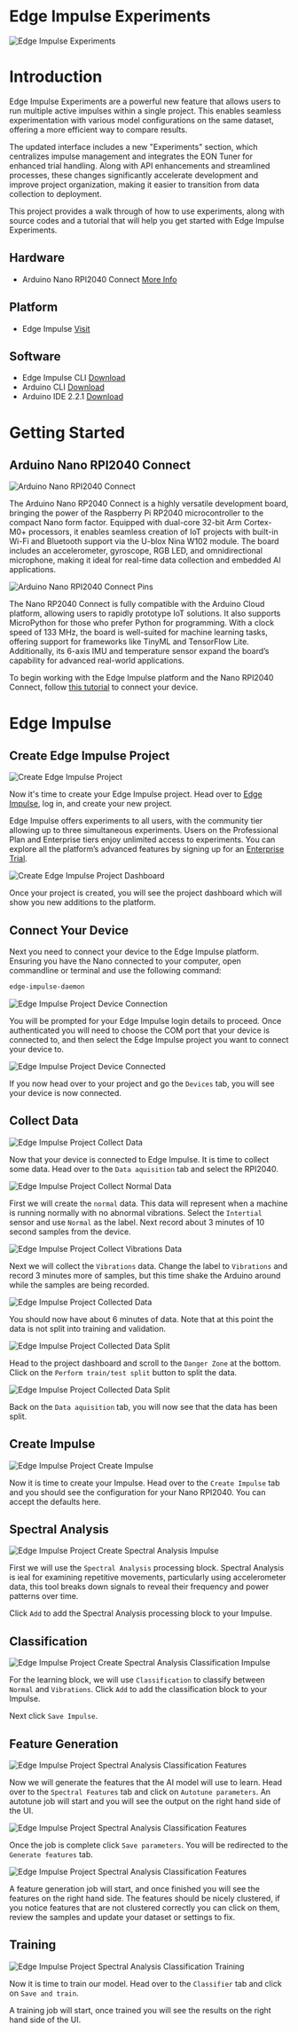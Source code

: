 # Edge Impulse Experiments
![Edge Impulse Experiments](assets/img/edge-impulse-experiments.jpg "Edge Impulse Experiments")

# Introduction

Edge Impulse Experiments are a powerful new feature that allows users to run multiple active impulses within a single project. This enables seamless experimentation with various model configurations on the same dataset, offering a more efficient way to compare results.

The updated interface includes a new "Experiments" section, which centralizes impulse management and integrates the EON Tuner for enhanced trial handling. Along with API enhancements and streamlined processes, these changes significantly accelerate development and improve project organization, making it easier to transition from data collection to deployment.

This project provides a walk through of how to use experiments, along with source codes and a tutorial that will help you get started with Edge Impulse Experiments.

## Hardware

- Arduino Nano RPI2040 Connect [More Info](https://store.arduino.cc/products/arduino-nano-rp2040-connect)

## Platform

-  Edge Impulse [Visit](https://www.edgeimpulse.com)

## Software

- Edge Impulse CLI [Download](https://docs.edgeimpulse.com/docs/edge-impulse-cli/cli-installation)
- Arduino CLI [Download](https://arduino.github.io/arduino-cli/latest/)
- Arduino IDE 2.2.1 [Download](https://www.arduino.cc/en/software)

# Getting Started

## Arduino Nano RPI2040 Connect

![Arduino Nano RPI2040 Connect](assets/img/arduino-nano-rpi2040-connect.jpg "Arduino Nano RPI2040 Connect")

The Arduino Nano RP2040 Connect is a highly versatile development board, bringing the power of the Raspberry Pi RP2040 microcontroller to the compact Nano form factor. Equipped with dual-core 32-bit Arm Cortex-M0+ processors, it enables seamless creation of IoT projects with built-in Wi-Fi and Bluetooth support via the U-blox Nina W102 module. The board includes an accelerometer, gyroscope, RGB LED, and omnidirectional microphone, making it ideal for real-time data collection and embedded AI applications.

![Arduino Nano RPI2040 Connect Pins](assets/img/arduino-nano-rpi2040-connect-pins.jpg "rduino Nano RPI2040 Connect Pins")

The Nano RP2040 Connect is fully compatible with the Arduino Cloud platform, allowing users to rapidly prototype IoT solutions. It also supports MicroPython for those who prefer Python for programming. With a clock speed of 133 MHz, the board is well-suited for machine learning tasks, offering support for frameworks like TinyML and TensorFlow Lite. Additionally, its 6-axis IMU and temperature sensor expand the board’s capability for advanced real-world applications.

To begin working with the Edge Impulse platform and the Nano RPI2040 Connect, follow [this tutorial](https://docs.edgeimpulse.com/docs/edge-ai-hardware/mcu/raspberry-pi-rp2040) to connect your device.

# Edge Impulse

## Create Edge Impulse Project

![Create Edge Impulse Project](assets/img/edge-impulse-project.jpg "Create Edge Impulse Project")

Now it's time to create your Edge Impulse project. Head over to [Edge Impulse](https://studio.edgeimpulse.com/), log in, and create your new project.

Edge Impulse offers experiments to all users, with the community tier allowing up to three simultaneous experiments. Users on the Professional Plan and Enterprise tiers enjoy unlimited access to experiments. You can explore all the platform’s advanced features by signing up for an [Enterprise Trial](https://studio.edgeimpulse.com/trial-signup).

![Create Edge Impulse Project Dashboard](assets/img/edge-impulse-project-dashboard.jpg "Create Edge Impulse Project Dashboard")

Once your project is created, you will see the project dashboard which will show you new additions to the platform.

## Connect Your Device

Next you need to connect your device to the Edge Impulse platform. Ensuring you have the Nano connected to your computer, open commandline or terminal and use the following command:

```bash
edge-impulse-daemon
```

![Edge Impulse Project Device Connection](assets/img/edge-impulse-devices-cmd.jpg "Edge Impulse Project Device Connection")

You will be prompted for your Edge Impulse login details to proceed. Once authenticated you will need to choose the COM port that your device is connected to, and then select the Edge Impulse project you want to connect your device to.

![Edge Impulse Project Device Connected](assets/img/edge-impulse-devices-rp2040-connected.jpg "Edge Impulse Project Device Connected")

If you now head over to your project and go the `Devices` tab, you will see your device is now connected.

## Collect Data

![Edge Impulse Project Collect Data](assets/img/edge-impulse-rp2040-collect-data.jpg "Edge Impulse Project Collect Data")

Now that your device is connected to Edge Impulse. It is time to collect some data. Head over to the `Data aquisition` tab and select the RPI2040.

![Edge Impulse Project Collect Normal Data](assets/img/edge-impulse-rp2040-collect-data-normal.jpg "Edge Impulse Project Collect Normal Data")

First we will create the `normal` data. This data will represent when a machine is running normally with no abnormal vibrations. Select the `Intertial` sensor and use `Normal` as the label. Next record about 3 minutes of 10 second samples from the device.

![Edge Impulse Project Collect Vibrations Data](assets/img/edge-impulse-rp2040-collect-data-vibrations.jpg "Edge Impulse Project Collect Vibrations Data")

Next we will collect the `Vibrations` data. Change the label to `Vibrations` and record 3 minutes more of samples, but this time shake the Arduino around while the samples are being recorded.

![Edge Impulse Project Collected Data](assets/img/edge-impulse-rp2040-collected-data.jpg "Edge Impulse Project Collected Data")

You should now have about 6 minutes of data. Note that at this point the data is not split into training and validation.

![Edge Impulse Project Collected Data Split](assets/img/edge-impulse-data-train-test-split.jpg "Edge Impulse Project Collected Data Split")

Head to the project dashboard and scroll to the `Danger Zone` at the bottom. Click on the `Perform train/test split` button to split the data.

![Edge Impulse Project Collected Data Split](assets/img/edge-impulse-data-split.jpg "Edge Impulse Project Collected Data Split")

Back on the `Data aquisition` tab, you will now see that the data has been split.

## Create Impulse

![Edge Impulse Project Create Impulse](assets/img/edge-impulse-create-impulse.jpg "Edge Impulse Project Create Impulse")

Now it is time to create your Impulse. Head over to the `Create Impulse` tab and you should see the configuration for your Nano RPI2040. You can accept the defaults here.

## Spectral Analysis

![Edge Impulse Project Create Spectral Analysis Impulse](assets/img/edge-impulse-create-impulse-spectral.jpg "Edge Impulse Project Create Spectral Analysis Impulse")

First we will use the `Spectral Analysis` processing block. Spectral Analysis is ieal for examining repetitive movements, particularly using accelerometer data, this tool breaks down signals to reveal their frequency and power patterns over time.

Click `Add` to add the Spectral Analysis processing block to your Impulse.

## Classification

![Edge Impulse Project Create Spectral Analysis Classification Impulse](assets/img/edge-impulse-create-impulse-spectral-classification.jpg "Edge Impulse Project Create Spectral Analysis Classification Impulse")

For the learning block, we will use `Classification` to classify between `Normal` and `Vibrations`. Click `Add` to add the classification block to your Impulse.

Next click `Save Impulse`.

## Feature Generation

![Edge Impulse Project Spectral Analysis Classification Features](assets/img/edge-impulse-generate-features.jpg "Edge Impulse Project Spectral Analysis Classification Features")

Now we will generate the features that the AI model will use to learn. Head over to the `Spectral Features` tab and click on `Autotune parameters`. An autotune job will start and you will see the output on the right hand side of the UI.

![Edge Impulse Project Spectral Analysis Classification Features](assets/img/edge-impulse-save-parameters.jpg "Edge Impulse Project Spectral Analysis Classification Features")

Once the job is complete click `Save parameters`. You will be redirected to the `Generate features` tab.

![Edge Impulse Project Spectral Analysis Classification Features](assets/img/edge-impulse-generated-features.jpg "Edge Impulse Project Spectral Analysis Classification Features")

A feature generation job will start, and once finished you will see the features on the right hand side. The features should be nicely clustered, if you notice features that are not clustered correctly you can click on them, review the samples and update your dataset or settings to fix.

## Training

![Edge Impulse Project Spectral Analysis Classification Training](assets/img/edge-impulse-train-spectral-classifier.jpg "Edge Impulse Project Spectral Analysis Classification Training")

Now it is time to train our model. Head over to the `Classifier` tab and click on `Save and train`.

A training job will start, once trained you will see the results on the right hand side of the UI.









